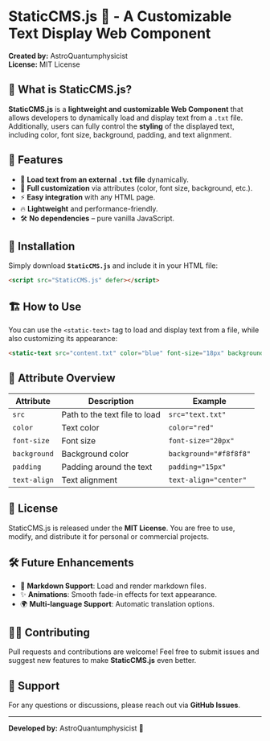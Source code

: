 # StaticCMS.js 📜 - A Customizable Text Display Web Component

**Created by:** AstroQuantumphysicist  
**License:** MIT License  

## 📌 What is StaticCMS.js?
**StaticCMS.js** is a **lightweight and customizable Web Component** that allows developers to dynamically load and display text from a `.txt` file. Additionally, users can fully control the **styling** of the displayed text, including color, font size, background, padding, and text alignment.

## 🌟 Features
- 📂 **Load text from an external `.txt` file** dynamically.
- 🎨 **Full customization** via attributes (color, font size, background, etc.).
- ⚡ **Easy integration** with any HTML page.
- 🔥 **Lightweight** and performance-friendly.
- 🛠️ **No dependencies** – pure vanilla JavaScript.

## 🚀 Installation
Simply download **`StaticCMS.js`** and include it in your HTML file:

```html
<script src="StaticCMS.js" defer></script>
```

## 🏗️ How to Use
You can use the `<static-text>` tag to load and display text from a file, while also customizing its appearance:

```html
<static-text src="content.txt" color="blue" font-size="18px" background="#f0f0f0" padding="10px" text-align="center"></static-text>
```

## 🎨 Attribute Overview
| Attribute      | Description                            | Example  |
|--------------|--------------------------------|----------|
| `src`        | Path to the text file to load | `src="text.txt"` |
| `color`      | Text color                     | `color="red"` |
| `font-size`  | Font size                      | `font-size="20px"` |
| `background` | Background color               | `background="#f8f8f8"` |
| `padding`    | Padding around the text        | `padding="15px"` |
| `text-align` | Text alignment                 | `text-align="center"` |

## 📜 License
StaticCMS.js is released under the **MIT License**. You are free to use, modify, and distribute it for personal or commercial projects.

## 🛠️ Future Enhancements
- 📜 **Markdown Support**: Load and render markdown files.
- ✨ **Animations**: Smooth fade-in effects for text appearance.
- 🌍 **Multi-language Support**: Automatic translation options.

## 👨‍💻 Contributing
Pull requests and contributions are welcome! Feel free to submit issues and suggest new features to make **StaticCMS.js** even better.

## 💬 Support
For any questions or discussions, please reach out via **GitHub Issues**.

---
**Developed by:** AstroQuantumphysicist 🚀

